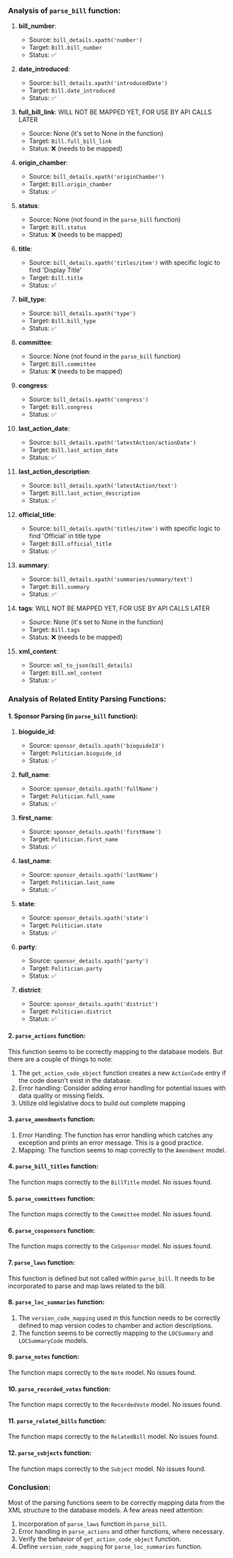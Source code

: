 ### Analysis of `parse_bill` function:

1. **bill_number**:
   - Source: `bill_details.xpath('number')`
   - Target: `Bill.bill_number`
   - Status: ✅

2. **date_introduced**:
   - Source: `bill_details.xpath('introducedDate')`
   - Target: `Bill.date_introduced`
   - Status: ✅

3. **full_bill_link**:  WILL NOT BE MAPPED YET, FOR USE BY API CALLS LATER
   - Source: None (it's set to None in the function)
   - Target: `Bill.full_bill_link`
   - Status: ❌ (needs to be mapped)

4. **origin_chamber**:
   - Source: `bill_details.xpath('originChamber')`
   - Target: `Bill.origin_chamber`
   - Status: ✅

5. **status**:
   - Source: None (not found in the `parse_bill` function)
   - Target: `Bill.status`
   - Status: ❌ (needs to be mapped)

6. **title**:
   - Source: `bill_details.xpath('titles/item')` with specific logic to find 'Display Title'
   - Target: `Bill.title`
   - Status: ✅

7. **bill_type**:
   - Source: `bill_details.xpath('type')`
   - Target: `Bill.bill_type`
   - Status: ✅

8. **committee**:
   - Source: None (not found in the `parse_bill` function)
   - Target: `Bill.committee`
   - Status: ❌ (needs to be mapped)

9. **congress**:
   - Source: `bill_details.xpath('congress')`
   - Target: `Bill.congress`
   - Status: ✅

10. **last_action_date**:
    - Source: `bill_details.xpath('latestAction/actionDate')`
    - Target: `Bill.last_action_date`
    - Status: ✅

11. **last_action_description**:
    - Source: `bill_details.xpath('latestAction/text')`
    - Target: `Bill.last_action_description`
    - Status: ✅

12. **official_title**:
    - Source: `bill_details.xpath('titles/item')` with specific logic to find 'Official' in title type
    - Target: `Bill.official_title`
    - Status: ✅

13. **summary**:
    - Source: `bill_details.xpath('summaries/summary/text')`
    - Target: `Bill.summary`
    - Status: ✅

14. **tags**: WILL NOT BE MAPPED YET, FOR USE BY API CALLS LATER
    - Source: None (it's set to None in the function)
    - Target: `Bill.tags`
    - Status: ❌ (needs to be mapped)

15. **xml_content**:
    - Source: `xml_to_json(bill_details)`
    - Target: `Bill.xml_content`
    - Status: ✅



### Analysis of Related Entity Parsing Functions:

#### 1. Sponsor Parsing (in `parse_bill` function):

1. **bioguide_id**:
   - Source: `sponsor_details.xpath('bioguideId')`
   - Target: `Politician.bioguide_id`
   - Status: ✅

2. **full_name**:
   - Source: `sponsor_details.xpath('fullName')`
   - Target: `Politician.full_name`
   - Status: ✅

3. **first_name**:
   - Source: `sponsor_details.xpath('firstName')`
   - Target: `Politician.first_name`
   - Status: ✅

4. **last_name**:
   - Source: `sponsor_details.xpath('lastName')`
   - Target: `Politician.last_name`
   - Status: ✅

5. **state**:
   - Source: `sponsor_details.xpath('state')`
   - Target: `Politician.state`
   - Status: ✅

6. **party**:
   - Source: `sponsor_details.xpath('party')`
   - Target: `Politician.party`
   - Status: ✅

7. **district**:
   - Source: `sponsor_details.xpath('district')`
   - Target: `Politician.district`
   - Status: ✅

#### 2. `parse_actions` function:

This function seems to be correctly mapping to the database models. But there are a couple of things to note:

1. The `get_action_code_object` function creates a new `ActionCode` entry if the code doesn't exist in the database. 
2. Error handling: Consider adding error handling for potential issues with data quality or missing fields.
3. Utilize old legislative docs to build out complete mapping

#### 3. `parse_amendments` function:

1. Error Handling: The function has error handling which catches any exception and prints an error message. This is a good practice.
2. Mapping: The function seems to map correctly to the `Amendment` model.

#### 4. `parse_bill_titles` function:

The function maps correctly to the `BillTitle` model. No issues found.

#### 5. `parse_committees` function:

The function maps correctly to the `Committee` model. No issues found.

#### 6. `parse_cosponsors` function:

The function maps correctly to the `CoSponsor` model. No issues found.

#### 7. `parse_laws` function:

This function is defined but not called within `parse_bill`. It needs to be incorporated to parse and map laws related to the bill.

#### 8. `parse_loc_summaries` function:

1. The `version_code_mapping` used in this function needs to be correctly defined to map version codes to chamber and action descriptions.
2. The function seems to be correctly mapping to the `LOCSummary` and `LOCSummaryCode` models.

#### 9. `parse_notes` function:

The function maps correctly to the `Note` model. No issues found.

#### 10. `parse_recorded_votes` function:

The function maps correctly to the `RecordedVote` model. No issues found.

#### 11. `parse_related_bills` function:

The function maps correctly to the `RelatedBill` model. No issues found.

#### 12. `parse_subjects` function:

The function maps correctly to the `Subject` model. No issues found.

### Conclusion:

Most of the parsing functions seem to be correctly mapping data from the XML structure to the database models. A few areas need attention:

1. Incorporation of `parse_laws` function in `parse_bill`.
2. Error handling in `parse_actions` and other functions, where necessary.
3. Verify the behavior of `get_action_code_object` function.
4. Define `version_code_mapping` for `parse_loc_summaries` function.